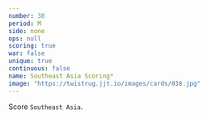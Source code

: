 ```yaml
---
number: 38
period: M
side: none
ops: null
scoring: true
war: false
unique: true
continuous: false
name: Southeast Asia Scoring*
image: "https://twistrug.jjt.io/images/cards/038.jpg"
---
```

Score `Southeast Asia`.

